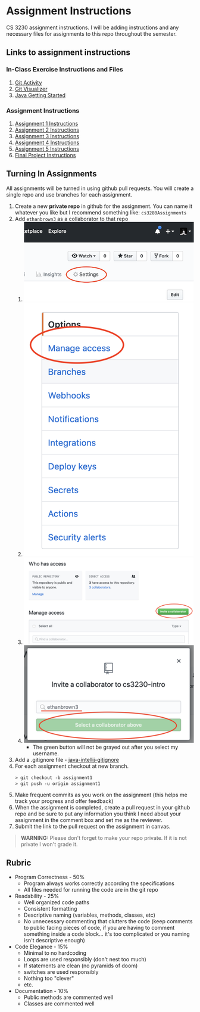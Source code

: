 # Assignment Instructions #

CS 3230 assignment instructions. I will be adding instructions and any necessary files for assignments to this repo throughout the semester.

## Links to assignment instructions ##

### In-Class Exercise Instructions and Files ###

1. [Git Activity](in-class-exercises/01GitActivity.md)
2. [Git Visualizer](in-class-exercises/02GitVisualizer.md)
3. [Java Getting Started](in-class-exercises/03JavaGettingStarted.md)

### Assignment Instructions ###

1. [Assignment 1 Instructions](assignments/Assignment1.md)
2. [Assignment 2 Instructions](assignments/Assignment2.md)
3. [Assignment 3 Instructions](assignments/Assignment3.md)
4. [Assignment 4 Instructions](assignments/Assignment4.md)
5. [Assignment 5 Instructions](assignments/Assignment5.md)
6. [Final Project Instructions](FinalProject.md)

## Turning In Assignments ##

All assignments will be turned in using github pull requests. You will create a single repo and use branches for each assignment.

1. Create a new **private repo** in github for the assignment. You can name it whatever you like but I recommend something like: `cs3280Assignments`
2. Add `ethanbrown3` as a collaborator to that repo
   1. ![settings](images/repo-settings.png)
   2. ![manage access](images/repo-manage-access.png)
   3. ![invite collaborator](images/repo-invite-collaborator.png)
   4. ![add collaborator](images/repo-select-collaborator.png)
      * The green button will not be grayed out after you select my username. 
3. Add a .gitignore file - [java-intellij-gitignore](https://www.gitignore.io/api/java,windows,intellij,macos)
4. For each assignment checkout at new branch.
    ```
    > git checkout -b assignment1
    > git push -u origin assignment1
    ```
5. Make frequent commits as you work on the assignment (this helps me track your progress and offer feedback)
6. When the assignment is completed, create a pull request in your github repo and be sure to put any information you think I need about your assignment in the comment box and set me as the reviewer.
7. Submit the link to the pull request on the assignment in canvas.

> **WARNING:** Please don't forget to make your repo private. If it is not private I won't grade it.

## Rubric ##

* Program Correctness - 50%
  * Program always works correctly according the specifications
  * All files needed for running the code are in the git repo
* Readability - 25%
  * Well organized code paths
  *  Consistent formatting
  * Descriptive naming (variables, methods, classes, etc)
  * No unnecessary commenting that clutters the code (keep comments to public facing pieces of code, if you are having to comment something inside a code block... it's too complicated or you naming isn't descriptive enough)
* Code Elegance - 15%
  * Minimal to no hardcoding
  * Loops are used responsibly (don't nest too much)
  * If statements are clean (no pyramids of doom)
  * switches are used responsibly
  * Nothing too "clever"
  * etc.
* Documentation - 10%
  * Public methods are commented well
  * Classes are commented well
